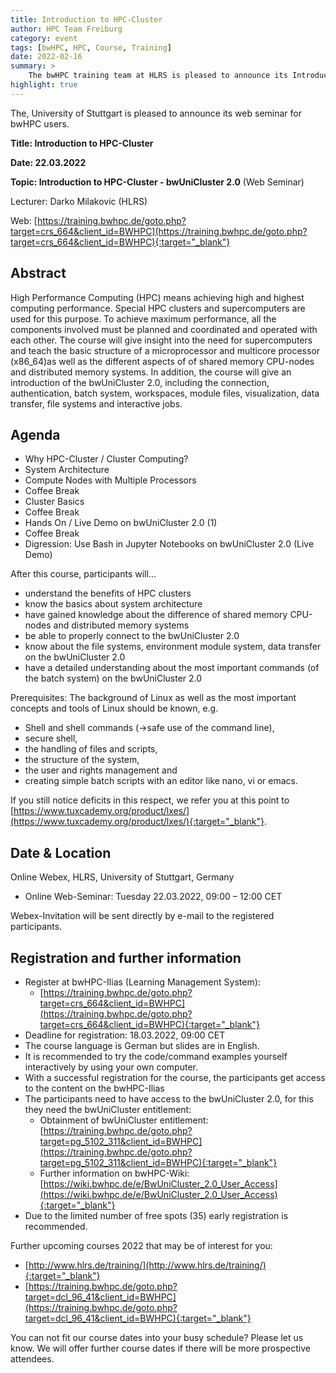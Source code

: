 ```yaml
---
title: Introduction to HPC-Cluster
author: HPC Team Freiburg
category: event
tags: [bwHPC, HPC, Course, Training]
date: 2022-02-16
summary: >
    The bwHPC training team at HLRS is pleased to announce its Introduction to HPC-Cluster web seminar for bwHPC users on 22.03.2022.
highlight: true
---
```


The, University of Stuttgart is pleased to announce its web seminar for bwHPC users.

**Title: Introduction to HPC-Cluster**

**Date: 22.03.2022**

**Topic: Introduction to HPC-Cluster - bwUniCluster 2.0** (Web Seminar)

Lecturer: Darko Milakovic (HLRS)

Web: [https://training.bwhpc.de/goto.php?target=crs_664&client_id=BWHPC](https://training.bwhpc.de/goto.php?target=crs_664&client_id=BWHPC){:target="_blank"}

## Abstract

High Performance Computing (HPC) means achieving high and highest computing performance.
Special HPC clusters and supercomputers are used for this purpose.
To achieve maximum performance, all the components involved must be planned and coordinated and operated with each other.
The course will give insight into the need for supercomputers and teach the basic structure of a microprocessor​ and multicore processor (x86_64)​ as well as the different aspects of of shared memory CPU-nodes​ and distributed memory system​s.
In addition, the course will give an introduction of the bwUniCluster 2.0, including the connection, authentication, batch system, workspaces, module files, visualization, data transfer, file systems and interactive jobs.

## Agenda

- Why HPC-Cluster / Cluster Computing?​
- System Architecture​
- Compute Nodes with Multiple Processors​
- Coffee Break
- Cluster Basics
- Coffee Break
- Hands On / Live Demo on bwUniCluster 2.0​ (1)
- Coffee Break
- Digression: Use Bash in Jupyter Notebooks on bwUniCluster 2.0 (Live Demo)

After this course, participants will...
- understand the benefits of HPC clusters
- know the basics about system architecture 
- have gained knowledge about the difference of shared memory CPU-nodes​ and distributed memory system​s
- be able to properly connect to the bwUniCluster 2.0
- know about the file systems, environment module system, data transfer on the bwUniCluster 2.0
- have a detailed understanding about the most important commands (of the batch system) on the bwUniCluster 2.0

Prerequisites:
The background of Linux as well as the most important concepts and tools of Linux should be known, e.g.
- Shell and shell commands (→safe use of the command line),
- secure shell,
- the handling of files and scripts,
- the structure of the system,
- the user and rights management and
- creating simple batch scripts with an editor like nano, vi or emacs.

If you still notice deficits in this respect, we refer you at this point to [https://www.tuxcademy.org/product/lxes/](https://www.tuxcademy.org/product/lxes/){:target="_blank"}.

## Date & Location

Online Webex, HLRS, University of Stuttgart, Germany
- Online Web-Seminar: Tuesday 22.03.2022, 09:00 – 12:00 CET

Webex-Invitation will be sent directly by e-mail to the registered participants.

## Registration and further information

- Register at bwHPC-Ilias (Learning Management System):
    - [https://training.bwhpc.de/goto.php?target=crs_664&client_id=BWHPC](https://training.bwhpc.de/goto.php?target=crs_664&client_id=BWHPC){:target="_blank"}
- Deadline for registration: 18.03.2022, 09:00 CET
- The course language is German but slides are in English. 
- It is recommended to try the code/command examples yourself interactively by using your own computer.
- With a successful registration for the course, the participants get access to the content on the bwHPC-Ilias 
- The participants need to have access to the bwUniCluster 2.0, for this they need the bwUniCluster entitlement:
    - Obtainment of bwUniCluster entitlement:
    [https://training.bwhpc.de/goto.php?target=pg_5102_311&client_id=BWHPC](https://training.bwhpc.de/goto.php?target=pg_5102_311&client_id=BWHPC){:target="_blank"}
    - Further information on bwHPC-Wiki: [https://wiki.bwhpc.de/e/BwUniCluster_2.0_User_Access](https://wiki.bwhpc.de/e/BwUniCluster_2.0_User_Access){:target="_blank"}
- Due to the limited number of free spots (35) early registration is recommended.

Further upcoming courses 2022 that may be of interest for you:
- [http://www.hlrs.de/training/](http://www.hlrs.de/training/){:target="_blank"}
- [https://training.bwhpc.de/goto.php?target=dcl_96_41&client_id=BWHPC](https://training.bwhpc.de/goto.php?target=dcl_96_41&client_id=BWHPC){:target="_blank"}

You can not fit our course dates into your busy schedule? Please let us know.
We will offer further course dates if there will be more prospective attendees.